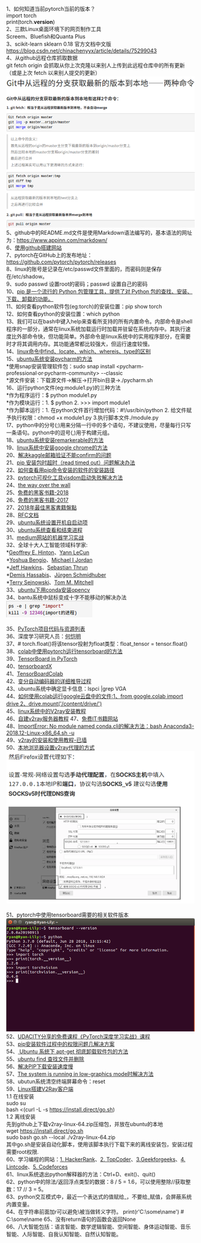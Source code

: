 1、如何知道当前pytorch当前的版本？<br>
import torch<br>
print(torch.__version__)<br>
2、三款Linux桌面环境下的网页制作工具<br>
Screem、Bluefish和Quanta Plus <br>
3、scikit-learn sklearn 0.18 官方文档中文版<br>
https://blog.csdn.net/chinachenyyx/article/details/75299043<br>
4、从github远程仓库抓取数据<br>
git fetch origin 会抓取从你上次克隆以来别人上传到此远程仓库中的所有更新（或是上次 fetch 以来别人提交的更新）<br>
![fromremotetolocal](https://github.com/Ryan-Lily/python-learning-notes/blob/master/images/Fetch-and-Pull.png)<br>
5、github中的README.md文件是使用Markdown语法编写的，基本语法的网址为：https://www.appinn.com/markdown/<br>
6、[使用github搭建网站](https://blog.csdn.net/pipisorry/article/details/51707366)<br>
7、pytorch在GitHub上的发布地址：https://github.com/pytorch/pytorch/releases  
8、linux的账号是记录在/etc/passwd文件里面的，而密码则是保存在/etc/shadow。  
9、sudo passwd 设置root的密码；passwd 设置自己的密码  
10、[pip 是一个流行的 Python 包管理工具，提供了对 Python 包的查找、安装、下载、卸载的功能。](https://blog.csdn.net/liuchunming033/article/details/39578019)  
11、如何查看python软件包(eg:torch)的安装位置：pip show torch  
12、如何查看python的安装位置：which python  
13、我们可以在bash中键入help来查看所支持的所有内置命令。内部命令是shell程序的一部分，通常在linux系统加载运行时加载并驻留在系统内存中。其执行速度比外部命令快，但功能简单。外部命令是linux系统中的实用程序部分，在需要时才将其调用内存。其功能通常都比较强大，但运行速度较慢。  
14、[linux命令中find、locate、which、whereis、type的区别](https://www.cnblogs.com/jycjy/p/6940544.html)  
15、[ubuntu系统安装pycharm的方法](https://www.jetbrains.com/help/pycharm/install-and-set-up-pycharm.html#linux)  
*使用snap安装管理软件包：sudo snap install <pycharm-professional·or·pycharm-community> --classic  
*源文件安装：下载源文件->解压->打开bin目录->./pycharm.sh  
16、运行python文件(eg:module1.py)的三种方法  
*作为程序运行：$ python module1.py  
*作为模块运行：1. $ python 2. >>> import module1  
*作为脚本运行：1. 在python文件首行增加代码：#!/usr/bin/python 2. 给文件赋予执行权限：chmod +x module1.py 3.执行脚本文件./module.py  
17、python中的分号(;)用来分隔一行中的多个语句，不建议使用，尽量每行只写一条语句。python中的逗号(,)用于构建元组。  
18、[ubuntu系统安装remarkerable的方法](https://blog.csdn.net/jq_ak47/article/details/54313983)  
19、[linux系统中安装google chrome的方法](https://blog.csdn.net/cv_you/article/details/77340262)  
20、[解决kaggle邮箱验证不能confirm的问题](https://blog.csdn.net/zs15321583801/article/details/79674741)  
21、[pip 安装包时超时（read timed out）问题解决办法](https://blog.csdn.net/github_37216944/article/details/69500990)  
22、[如何查看用pip命令安装的软件的安装路径](https://blog.csdn.net/jiangmengying01/article/details/78966174/)  
23、[pytorch可视化工具visdom启动失败解决方法](https://blog.csdn.net/qq_22194315/article/details/78827185)  
24、[the way over the wall](https://briian.com/7509/)  
25、[免费的黑客书籍-2018](http://omgfoss.com/best-ethical-hacking-pdf-books-free-download/)  
26、[免费的黑客书籍-2017](https://techviral.net/best-hacking-ebooks/)  
27、[2018年最佳黑客書籍盤點](https://tdaily.news/tech/88184)  
28、[RFC文档](https://www.rfc-editor.org/)  
29、[ubuntu系统设置开机自启动项](https://www.cnblogs.com/EasonJim/p/7573292.html)  
30、[ubuntu系统查看和结束进程](https://blog.csdn.net/caomin1hao/article/details/78700282)  
31、[medium网站的机器学习实战](https://medium.com/machine-learning-in-practice)  
32、全球十大人工智能领域科学家:  
*[Geoffrey E. Hinton](http://www.cs.toronto.edu/~hinton/)、[Yann LeCun](http://yann.lecun.com/)  
*[Yoshua Bengio](http://www.iro.umontreal.ca/~bengioy/yoshua_en/index.html)、[Michael I Jordan](https://people.eecs.berkeley.edu/~jordan/)  
*[Jeff Hawkins](https://numenta.com/)、[Sebastian Thrun](http://robots.stanford.edu/)  
*[Demis Hassabis](https://deepmind.com/)、[Jürgen Schmidhuber](http://people.idsia.ch/~juergen/)  
*[Terry Sejnowski](https://www.salk.edu/scientist/terrence-sejnowski/)、[Tom M. Mitchell](http://www.cs.cmu.edu/~tom/)  
33、[ubuntu下用conda安装opencv](https://blog.csdn.net/wds2435629591/article/details/78694463)  
34、bantu系统中鼠标变成十字不能移动的解决办法  
![image](https://github.com/Ryan-Lily/python-learning-notes/blob/master/images/ubuntu%E9%BC%A0%E6%A0%87%E5%8F%98%E6%88%90%E5%8D%81%E5%AD%97%E5%BD%A2%E7%8A%B6%E6%97%A0%E6%B3%95%E7%82%B9%E5%87%BB.png)<br>    
35、[PyTorch项目代码与资源列表](http://www.sohu.com/a/164171974_741733)  
36、深度学习研究人员：[何恺明](http://kaiminghe.com/)  
37、# torch.float()将该tensor投射为float类型：float_tensor = tensor.float()  
38、[colab中使用pytorch运行tensorboard的方法](https://medium.com/looka-engineering/how-to-use-tensorboard-with-pytorch-in-google-colab-1f76a938bc34)  
39、[TensorBoard in PyTorch](https://github.com/yunjey/pytorch-tutorial/tree/master/tutorials/04-utils/tensorboard)  
40、[tensorboardX](https://github.com/lanpa/tensorboardX)  
41、[TensorBoardColab](https://github.com/taomanwai/tensorboardcolab)  
42、[变分自动编码器的详细推导过程](https://blog.csdn.net/ustbfym/article/details/78870990)  
43、ubuntu系统中确定显卡信息：lspci |grep VGA  
44、[如何使用colab运行google云盘中的文件:1、from google.colab import drive 2、drive.mount('/content/drive/')](https://medium.com/deep-learning-turkey/google-colab-free-gpu-tutorial-e113627b9f5d)  
45、[linux系统中的V2ray安装教程](https://www.v2ray.com/chapter_00/install.html)  
46、[自建v2ray服务器教程](https://gitlab.com/Alvin9999/free/wikis/%E8%87%AA%E5%BB%BAv2ray%E6%9C%8D%E5%8A%A1%E5%99%A8%E6%95%99%E7%A8%8B  )
47、[免费IT书籍网站](http://www.allitebooks.org/)  
48、[ImportError: No module named conda.cli的解决方法：bash Anaconda3-2018.12-Linux-x86_64.sh -u](https://www.wandouip.com/t5i217365/)  
49、[v2ray的安装和使用教程-已墙](https://www.v2ray.com/chapter_00/install.html)  
50、[本地浏览器设置v2ray代理的方式](https://unixetc.com/post/v2ray-client-configuration-example-in-ubuntu/)  
![image](https://github.com/Ryan-Lily/python-learning-notes/blob/master/images/%E6%9C%AC%E5%9C%B0%E6%B5%8F%E8%A7%88%E5%99%A8v2ray%E8%AE%BE%E7%BD%AE.png)<br>   
51、pytorch中使用tensorboard需要的相关软件版本  
![image](https://github.com/Ryan-Lily/python-learning-notes/blob/master/images/tensorboard%E7%9B%B8%E5%85%B3%E8%BD%AF%E4%BB%B6%E7%89%88%E6%9C%AC.png)  
52、[UDACITY分享的免费课程《PyTorch深度学习实战》课程](https://cn.udacity.com/course/deep-learning-pytorch--ud188)    
53、[pip安装软件过程中的权限问题几解决方案](https://blog.csdn.net/zhe_csdn/article/details/99430519)   
54、[ Ubuntu 系统下 apt-get 彻底卸载软件包的方法 ](https://learnku.com/articles/16390)  
55、[ubuntu find 查找文件并删除](https://blog.csdn.net/jiao_zhoucy/article/details/8757564)  
56、[解决PIP下载安装速度慢](https://www.cnblogs.com/shengwang/p/9979764.html)  
57、[The system is running in low-graphics mode时解决方法](https://blog.csdn.net/qingfengxiaosong/article/details/83042724)  
58、ubutun系统清空终端屏幕命令：reset  
59、[Linux搭建V2Ray客户端](https://www.wandouip.com/t5i197953/)    
1.1 在线安装  
sudo su  
bash <(curl -L -s https://install.direct/go.sh)  
1.2 离线安装  
先到github上下载v2ray-linux-64.zip压缩包，并放在ubuntu的本地  
wget https://install.direct/go.sh  
sudo bash go.sh --local ./v2ray-linux-64.zip   
其中go.sh是安装自动化脚本，使用该脚本执行下载下来的离线安装包，安装过程需要root权限.  
60、学习编程的网站：[1. HackerRank](https://www.hackerrank.com/)、[2. TopCoder](https://www.topcoder.com/)、[3.Geekforgeeks](https://www.geeksforgeeks.org/)、[4. Lintcode](https://www.lintcode.com/)、[5. Codeforces](http://codeforces.com/)  
61、linux系统退出python解释器的方法：Ctrl+D、exit()、quit()  
62、python中的除法/返回浮点类型的数据：8 / 5 = 1.6，可以使用整除//获取整数：17 // 3 = 5。  
63、python交互模式中，最近一个表达式的值赋给_，不要给_赋值，会屏蔽系统内置变量。  
64、在字符串前面加r可以避免\被当做转义字符。 print(r'C:\some\name')  # C:\some\name
65、没有return语句的函数会返回None  
66、八大智能包括：语言智能、数学逻辑智能、空间智能、身体运动智能、音乐智能、人际智能、自我认知智能、自然认知智能。
